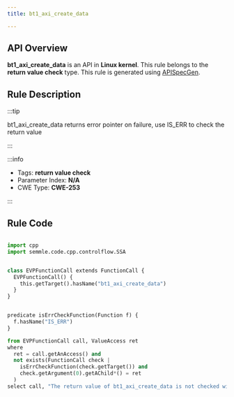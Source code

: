 ```yaml
---
title: bt1_axi_create_data

---
```



## API Overview
**bt1_axi_create_data** is an API in **Linux kernel**. This rule belongs to the **return value check** type. This rule is generated using [APISpecGen](../../tools/APISpecGen).
## Rule Description

:::tip

bt1_axi_create_data returns error pointer on failure, use IS_ERR to check the return value

:::

:::info

- Tags: **return value check**
- Parameter Index: **N/A**
- CWE Type: **CWE-253**

:::

## Rule Code
```python

import cpp
import semmle.code.cpp.controlflow.SSA


class EVPFunctionCall extends FunctionCall {
  EVPFunctionCall() {
    this.getTarget().hasName("bt1_axi_create_data")
  }
}


predicate isErrCheckFunction(Function f) {
  f.hasName("IS_ERR") 
}

from EVPFunctionCall call, ValueAccess ret
where
  ret = call.getAnAccess() and
  not exists(FunctionCall check |
    isErrCheckFunction(check.getTarget()) and
    check.getArgument(0).getAChild*() = ret
  )
select call, "The return value of bt1_axi_create_data is not checked with IS_ERR."
    
```